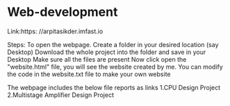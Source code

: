 # Web-development

Link:https: //arpitasikder.imfast.io

Steps:
To open the webpage. Create a folder in your desired location (say Desktop)
Download the whole project into the folder and save in your Desktop
Make sure all the files are present
Now click open the "website.html" file, you will see the website created by me.
You can modify the code in the website.txt file to make your own website

The webpage includes the below file reports as links
1.CPU Design Project 
2.Multistage Amplifier Design Project
